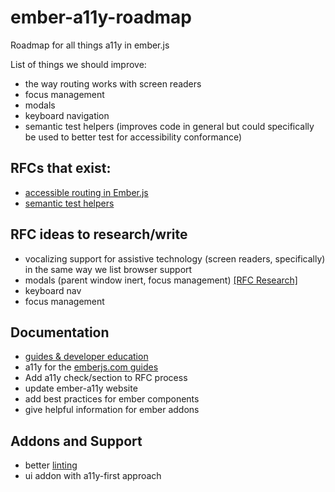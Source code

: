 # ember-a11y-roadmap
Roadmap for all things a11y in ember.js

List of things we should improve: 
- the way routing works with screen readers
- focus management
- modals
- keyboard navigation
- semantic test helpers (improves code in general but could specifically be used to better test for accessibility conformance)


## RFCs that exist: 
- [accessible routing in Ember.js](https://github.com/emberjs/rfcs/pull/433)
- [semantic test helpers](https://github.com/emberjs/rfcs/pull/327)

## RFC ideas to research/write
- vocalizing support for assistive technology (screen readers, specifically) in the same way we list browser support
- modals (parent window inert, focus management) [[RFC Research]](https://github.com/MelSumner/ember-a11y-roadmap/blob/master/rfc-research/modals.md)
- keyboard nav
- focus management

## Documentation
- [guides & developer education](guides.md)
- a11y for the [emberjs.com guides](https://guides.emberjs.com/release/reference/accessibility-guide/) 
- Add a11y check/section to RFC process
- update ember-a11y website
 - add best practices for ember components
 - give helpful information for ember addons

## Addons and Support
- better [linting](linting.md) 
- ui addon with a11y-first approach
